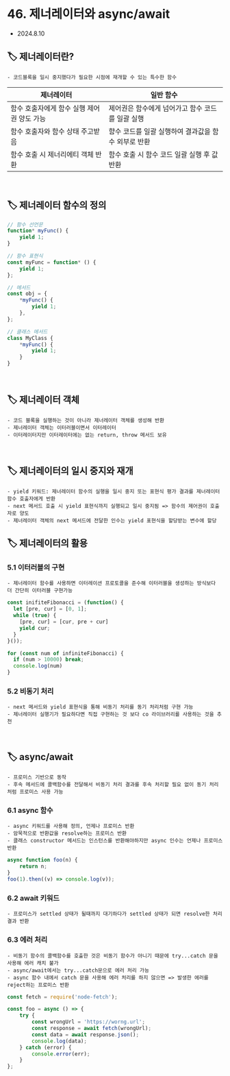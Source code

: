 # 46. 제너레이터와 async/await

- 2024.8.10

## 🏷 제너레이터란?

```
- 코드블록을 일시 중지했다가 필요한 시점에 재개할 수 있는 특수한 함수
```

| 제너레이터                                 | 일반 함수                                        |
| -- | -- |
| 함수 호출자에게 함수 실행 제어권 양도 가능 | 제어권은 함수에게 넘어가고 함수 코드를 일괄 실행 |
| 함수 호출자와 함수 상태 주고받음 | 햠수 코드를 일괄 실행하여 결과값을 함수 외부로 반환 |
| 함수 호출 시 제너리에티 객체 반환 | 함수 호출 시 함수 코드 일괄 실행 후 값 반환 |

<br />

## 🏷 제너레이터 함수의 정의

```jsx
// 함수 선언문
function* myFunc() {
	yield 1;
}

// 함수 표현식
const myFunc = function* () {
	yield 1;
};

// 메서드
const obj = {
	*myFunc() {
		yield 1;
	},
};

// 클래스 메서드
class MyClass {
	*myFunc() {
		yield 1;
	}
}
```

<br />

## 🏷 제너레이터 객체

```
- 코드 블록을 실행하는 것이 아니라 제너레이터 객체를 생성해 반환
- 제너레이터 객체는 이터러블이면서 이터레이터
- 이터레이터지만 이터레이터에는 없는 return, throw 메서드 보유
```

<br />

## 🏷 제너레이터의 일시 중지와 재개

```
- yield 키워드: 제너레이터 함수의 실행을 일시 중지 또는 표현식 평가 결과를 제너레이터 함수 호출자에게 반환
- next 메서드 호출 시 yield 표현식까지 실행되고 일시 중지됨 => 함수의 제어권이 호출자로 양도
- 제너레이터 객체의 next 메서드에 전달한 인수는 yield 표현식을 할당받는 변수에 할당
```

## 🏷 제너레이터의 활용

### 5.1 이터러블의 구현

```
- 제너레이터 함수를 사용하면 이터레이션 프로토콜을 준수해 이터러블을 생성하는 방식보다 더 간단히 이터러블 구현가능
```

```jsx
const inifiteFibonacci = (function() {
  let [pre, cur] = [0, 1];
  while (true) {
    [pre, cur] = [cur, pre + cur]
    yield cur;
  }
}());

for (const num of infiniteFibonacci) {
  if (num > 10000) break;
  console.log(num)
}
```

### 5.2 비동기 처리

```
- next 메서드와 yield 표현식을 통해 비동기 처리를 동기 처리처럼 구현 가능
- 제너레이터 실행기가 필요하다면 직접 구현하는 것 보다 co 라이브러리를 사용하는 것을 추천
```

<br />

## 🏷 async/await

```
- 프로미스 기반으로 동작
- 후속 메서드에 콜백함수를 전달해서 비동기 처리 결과를 후속 처리할 필요 없이 동기 처리처럼 프로미스 사용 가능
```

### 6.1 async 함수

```
- async 키워드를 사용해 정의, 언제나 프로미스 반환
- 암묵적으로 반환값을 resolve하는 프로미스 반환
- 클래스 constructor 메서드는 인스턴스를 반환해야하지만 async 인수는 언제나 프로미스 반환
```

```jsx
async function foo(n) {
	return n;
}
foo(1).then((v) => console.log(v));
```

### 6.2 await 키워드

```
- 프로미스가 settled 상태가 될때까지 대기하다가 settled 상태가 되면 resolve한 처리 결과 반환
```

### 6.3 에러 처리

```
- 비동기 함수의 콜백함수를 호출한 것은 비동기 함수가 아니기 때문에 try...catch 문을 사용해 에러 캐치 불가
- async/await에서는 try...catch문으로 에러 처리 가능
- async 함수 내에서 catch 문을 사용해 에러 처리를 하지 않으면 => 발생한 에러를 reject하는 프로미스 반환
```

```jsx
const fetch = require('node-fetch');

const foo = async () => {
	try {
		const wrongUrl = 'https://worng.url';
		const response = await fetch(wrongUrl);
		const data = await response.json();
		console.log(data);
	} catch (error) {
		console.error(err);
	}
};
```
